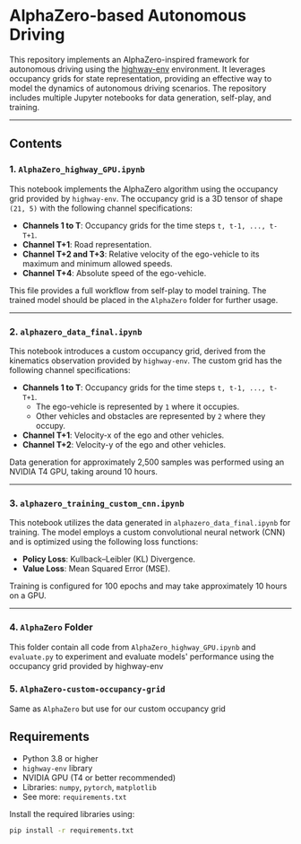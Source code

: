 # AlphaZero-based Autonomous Driving

This repository implements an AlphaZero-inspired framework for autonomous driving using the [highway-env](https://github.com/eleurent/highway-env) environment. It leverages occupancy grids for state representation, providing an effective way to model the dynamics of autonomous driving scenarios. The repository includes multiple Jupyter notebooks for data generation, self-play, and training.

---

## Contents

### 1. `AlphaZero_highway_GPU.ipynb`
This notebook implements the AlphaZero algorithm using the occupancy grid provided by `highway-env`. The occupancy grid is a 3D tensor of shape `(21, 5)` with the following channel specifications:

- **Channels 1 to T**: Occupancy grids for the time steps `t, t-1, ..., t-T+1`.
- **Channel T+1**: Road representation.
- **Channel T+2 and T+3**: Relative velocity of the ego-vehicle to its maximum and minimum allowed speeds.
- **Channel T+4**: Absolute speed of the ego-vehicle.

This file provides a full workflow from self-play to model training. The trained model should be placed in the `AlphaZero` folder for further usage.

---

### 2. `alphazero_data_final.ipynb`
This notebook introduces a custom occupancy grid, derived from the kinematics observation provided by `highway-env`. The custom grid has the following channel specifications:

- **Channels 1 to T**: Occupancy grids for the time steps `t, t-1, ..., t-T+1`.  
  - The ego-vehicle is represented by `1` where it occupies.  
  - Other vehicles and obstacles are represented by `2` where they occupy.
- **Channel T+1**: Velocity-x of the ego and other vehicles.
- **Channel T+2**: Velocity-y of the ego and other vehicles.

Data generation for approximately 2,500 samples was performed using an NVIDIA T4 GPU, taking around 10 hours.

---

### 3. `alphazero_training_custom_cnn.ipynb`
This notebook utilizes the data generated in `alphazero_data_final.ipynb` for training. The model employs a custom convolutional neural network (CNN) and is optimized using the following loss functions:

- **Policy Loss**: Kullback–Leibler (KL) Divergence.
- **Value Loss**: Mean Squared Error (MSE).

Training is configured for 100 epochs and may take approximately 10 hours on a GPU.

---

### 4. `AlphaZero` Folder
This folder contain all code from `AlphaZero_highway_GPU.ipynb` and `evaluate.py` to experiment and evaluate models' performance using the occupancy grid provided by highway-env

### 5. `AlphaZero-custom-occupancy-grid`
Same as `AlphaZero` but use for our custom occupancy grid

## Requirements
- Python 3.8 or higher
- `highway-env` library
- NVIDIA GPU (T4 or better recommended)
- Libraries: `numpy`, `pytorch`, `matplotlib`
- See more: `requirements.txt`

Install the required libraries using:
```bash
pip install -r requirements.txt

